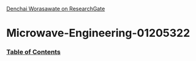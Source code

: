<a href="https://www.researchgate.net/profile/Denchai-Worasawate">Denchai Worasawate on ResearchGate</a>
# Microwave-Engineering-01205322
### [Table of Contents](./contents/contents.md)
